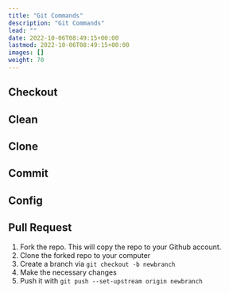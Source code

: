 ```yaml
---
title: "Git Commands"
description: "Git Commands"
lead: ""
date: 2022-10-06T08:49:15+00:00
lastmod: 2022-10-06T08:49:15+00:00
images: []
weight: 70
---
```



## Checkout

## Clean

## Clone

## Commit

## Config


## Pull Request

1. Fork the repo. This will copy the repo to your Github account.
2. Clone the forked repo to your computer
3. Create a branch via `git checkout -b newbranch`
4. Make the necessary changes
5. Push it with `git push --set-upstream origin newbranch`


